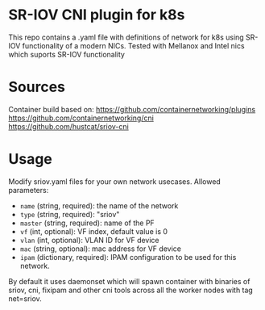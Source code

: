 # SR-IOV CNI plugin for k8s
This repo contains a .yaml file with definitions of network for k8s using SR-IOV functionality of a modern NICs.
Tested with Mellanox and Intel nics which suports SR-IOV functionality 

# Sources
Container build based on:
https://github.com/containernetworking/plugins
https://github.com/containernetworking/cni
https://github.com/hustcat/sriov-cni

# Usage
Modify sriov.yaml files for your own network usecases. Allowed parameters:

* `name` (string, required): the name of the network
* `type` (string, required): "sriov"
* `master` (string, required): name of the PF
* `vf` (int, optional): VF index, default value is 0
* `vlan` (int, optional): VLAN ID for VF device
* `mac` (string, optional): mac address for VF device
* `ipam` (dictionary, required): IPAM configuration to be used for this network.

By default it uses daemonset which will spawn container with binaries of sriov, cni, fixipam and other cni tools 
across all the worker nodes with tag net=sriov.

